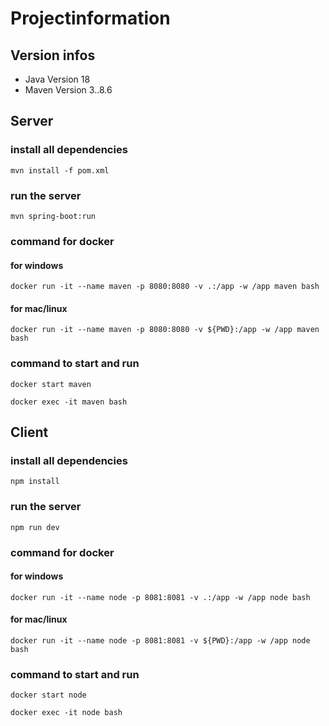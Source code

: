 # Projectinformation

## Version infos
- Java Version 18
- Maven Version 3..8.6

## Server

### install all dependencies
`mvn install -f pom.xml`

### run the server
`mvn spring-boot:run`

### command for docker
#### for windows
`docker run -it --name maven -p 8080:8080 -v .:/app -w /app maven bash`

#### for mac/linux
`docker run -it --name maven -p 8080:8080 -v ${PWD}:/app -w /app maven bash`

### command to start and run
`docker start maven`

`docker exec -it maven bash`

## Client

### install all dependencies
`npm install`

### run the server
`npm run dev`

### command for docker
#### for windows
`docker run -it --name node -p 8081:8081 -v .:/app -w /app node bash`

#### for mac/linux
`docker run -it --name node -p 8081:8081 -v ${PWD}:/app -w /app node bash`

### command to start and run
`docker start node`

`docker exec -it node bash`
